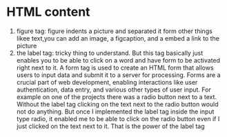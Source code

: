 # HTML content

1. figure tag: figure indents a picture and separated it form other things likee text,you can add an image, a figcaption, and a embed a link to the picture
2. the label tag: tricky thing to understand. But this tag basically just enables you to be able to click on a word and have form to be activated right next to it. A form tag is used to create an HTML form that allows users to input data and submit it to a server for processing. Forms are a crucial part of web development, enabling interactions like user authentication, data entry, and various other types of user input. For example on one of the projects there was a radio button next to a text. Without the label tag clicking on the text next to the radio button would not do anything. But once I implemented the label tag inside the input type radio, it enabled me to be able to click on the radio button even if I just clicked on the text next to it. That is the power of the label tag
